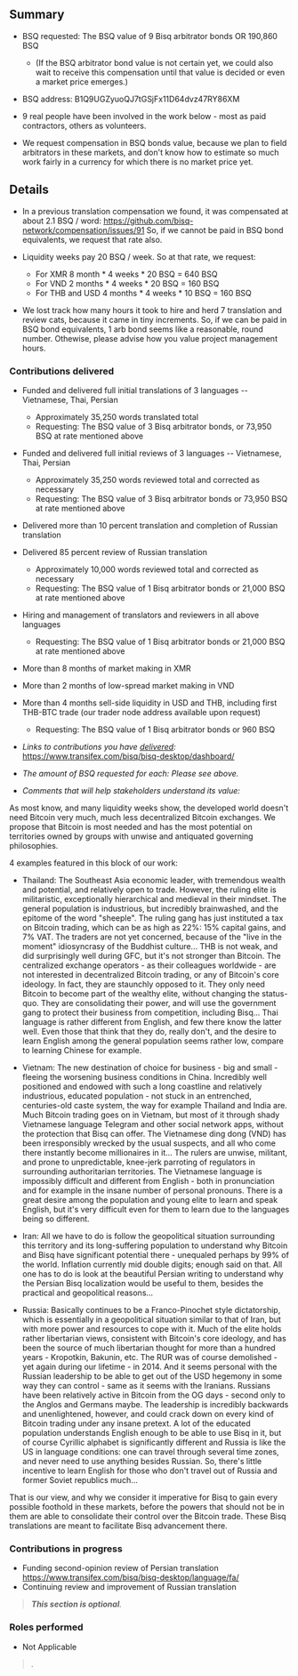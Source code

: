 ## Summary

 - BSQ requested: The BSQ value of 9 Bisq arbitrator bonds OR 190,860 BSQ
    - (If the BSQ arbitrator bond value is not certain yet, we could also wait to receive this compensation until that value is decided or even a market price emerges.)
 - BSQ address: B1Q9UGZyuoQJ7tGSjFx11D64dvz47RY86XM
 
 - 9 real people have been involved in the work below - most as paid contractors, others as volunteers.
 - We request compensation in BSQ bonds value, because we plan to field arbitrators in these markets, and don't know how to estimate so much work fairly in a currency for which there is no market price yet.

## Details
 
 - In a previous translation compensation we found, it was compensated at about 2.1 BSQ / word:
 https://github.com/bisq-network/compensation/issues/91
 So, if we cannot be paid in BSQ bond equivalents, we request that rate also.
 
 - Liquidity weeks pay 20 BSQ / week. So at that rate, we request:
    - For XMR 8 month * 4 weeks * 20 BSQ =  640 BSQ
    - For VND 2 months * 4 weeks * 20 BSQ = 160 BSQ
    - For THB and USD 4 months * 4 weeks * 10 BSQ = 160 BSQ

 - We lost track how many hours it took to hire and herd 7 translation and review cats, because it came in tiny increments. So, if we can be paid in BSQ bond equivalents, 1 arb bond seems like a reasonable, round number. Othewise, please advise how you value project management hours.  
    
 
### Contributions delivered

 - Funded and delivered full initial translations of 3 languages -- Vietnamese, Thai, Persian
    - Approximately 35,250 words translated total
    - Requesting: The BSQ value of 3 Bisq arbitrator bonds, or 73,950 BSQ at rate mentioned above
 - Funded and delivered full initial reviews of 3 languages -- Vietnamese, Thai, Persian
    - Approximately 35,250 words reviewed total and corrected as necessary
    - Requesting:  The BSQ value of 3 Bisq arbitrator bonds or 73,950 BSQ at rate mentioned above
 - Delivered more than 10 percent translation and completion of Russian translation
 - Delivered 85 percent review of Russian translation
    - Approximately 10,000 words reviewed total and corrected as necessary
    - Requesting:  The BSQ value of 1 Bisq arbitrator bonds or 21,000 BSQ at rate mentioned above
 - Hiring and management of translators and reviewers in all above languages
    - Requesting:  The BSQ value of 1 Bisq arbitrator bonds or 21,000 BSQ at rate mentioned above
 - More than 8 months of market making in XMR
 - More than 2 months of low-spread market making in VND 
 - More than 4 months sell-side liquidity in USD and THB, including first THB-BTC trade
 (our trader node address available upon request)
    - Requesting:  The BSQ value of 1 Bisq arbitrator bonds or 960 BSQ
 
 - _Links to contributions you have [delivered](https://www.transifex.com/bisq/bisq-desktop/dashboard/):_
https://www.transifex.com/bisq/bisq-desktop/dashboard/
 - _The amount of BSQ requested for each: Please see above._
 - _Comments that will help stakeholders understand its value:_

As most know, and many liquidity weeks show, the developed world doesn't need Bitcoin very much, much less decentralized Bitcoin exchanges. We propose that Bitcoin is most needed and has the most potential on territories owned by groups with unwise and antiquated governing philosophies.

4 examples featured in this block of our work:

- Thailand: The Southeast Asia economic leader, with tremendous wealth and potential, and relatively open to trade. However, the ruling elite is militaristic, exceptionally hierarchical and medieval in their mindset. The general population is industrious, but incredibly brainwashed, and the epitome of the word "sheeple". The ruling gang has just instituted a tax on Bitcoin trading, which can be as high as 22%: 15% capital gains, and 7% VAT. The traders are not yet concerned, because of the "live in the moment" idiosyncrasy of the Buddhist culture...
THB is not weak, and did surprisingly well during GFC, but it's not stronger than Bitcoin. 
The centralized exchange operators - as their colleagues worldwide - are not interested in decentralized Bitcoin trading, or any of Bitcoin's core ideology. In fact, they are staunchly opposed to it. They only need Bitcoin to become part of the wealthy elite, without changing the status-quo. They are consolidating their power, and will use the government gang to protect their business from competition, including Bisq...
Thai language is rather different from English, and few there know the latter well. Even those that think that they do, really don't, and the desire to learn English among the general population seems rather low, compare to learning Chinese for example.

- Vietnam: The new destination of choice for business - big and small - fleeing the worsening business conditions in China.
Incredibly well positioned and endowed with such a long coastline and relatively industrious, educated population - not stuck in an entrenched, centuries-old caste system, the way for example Thailand and India are.
Much Bitcoin trading goes on in Vietnam, but most of it through shady Vietnamese language Telegram and other social network apps, without the protection that Bisq can offer.
The Vietnamese ding dong (VND) has been irresponsibly wrecked by the usual suspects, and all who come there instantly become millionaires in it...
The rulers are unwise, militant, and prone to unpredictable, knee-jerk parroting of regulators in surrounding authoritarian territories.
The Vietnamese language is impossibly difficult and different from English - both in pronunciation and for example in the insane number of personal pronouns. There is a great desire among the population and young elite to learn and speak English, but it's very difficult even for them to learn due to the languages being so different. 

- Iran: All we have to do is follow the geopolitical situation surrounding this territory and its long-suffering population to understand why Bitcoin and Bisq have significant potential there - unequaled perhaps by 99% of the world.
Inflation currently mid double digits; enough said on that.
All one has to do is look at the beautiful Persian writing to understand why the Persian Bisq localization would be useful to them, besides the practical and geopolitical reasons...

- Russia: Basically continues to be a Franco-Pinochet style dictatorship, which is essentially in a geopolitical situation similar to that of Iran, but with more power and resources to cope with it. Much of the elite holds rather libertarian views, consistent with Bitcoin's core ideology, and has been the source of much libertarian thought for more than a hundred years - Kropotkin, Bakunin, etc.
The RUR was of course demolished - yet again during our lifetime - in 2014. And it seems personal with the Russian leadership to be able to get out of the USD hegemony in some way they can control - same as it seems with the Iranians.
Russians have been relatively active in Bitcoin from the OG days - second only to the Anglos and Germans maybe. The leadership is incredibly backwards and unenlightened, however, and could crack down on every kind of Bitcoin trading under any insane pretext. 
A lot of the educated population understands English enough to be able to use Bisq in it, but of course Cyrillic alphabet is significantly different and Russia is like the US in language conditions: one can travel through several time zones, and never need to use anything besides Russian. So, there's little incentive to learn English for those who don't travel out of Russia and former Soviet republics much...

That is our view, and why we consider it imperative for Bisq to gain every possible foothold in these markets, before the powers that should not be in them are able to consolidate their control over the Bitcoin trade.
These Bisq translations are meant to facilitate Bisq advancement there.

### Contributions in progress

 - Funding second-opinion review of Persian translation
 https://www.transifex.com/bisq/bisq-desktop/language/fa/
 - Continuing review and improvement of Russian translation
 
> _**This section is optional**._


### Roles performed

 - Not Applicable

> _._

